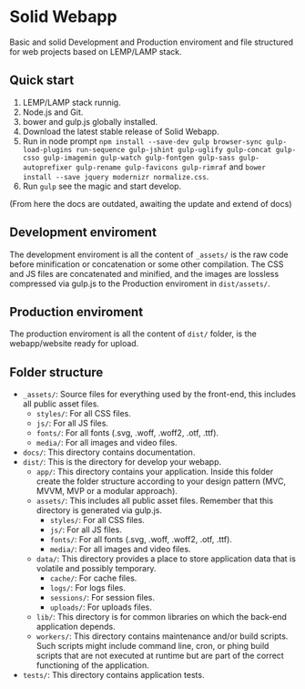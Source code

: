 Solid Webapp
============

Basic and solid Development and Production enviroment and file structured for web projects based on LEMP/LAMP stack.

## Quick start
1. LEMP/LAMP stack runnig.
2. Node.js and Git.
3. bower and gulp.js globally installed.
4. Download the latest stable release of Solid Webapp.
5. Run in node prompt `npm install --save-dev gulp browser-sync gulp-load-plugins run-sequence gulp-jshint gulp-uglify gulp-concat gulp-csso gulp-imagemin gulp-watch gulp-fontgen gulp-sass gulp-autoprefixer gulp-rename gulp-favicons gulp-rimraf` and `bower install --save jquery modernizr normalize.css`.
6. Run `gulp` see the magic and start develop.

(From here the docs are outdated, awaiting the update and extend of docs)

## Development enviroment
The development enviroment is all the content of `_assets/` is the raw code before minification or concatenation or some other compilation. The CSS and JS files are concatenated and minified, and the images are lossless compressed via gulp.js to the Production enviroment in `dist/assets/`.

## Production enviroment
The production enviroment is all the content of `dist/` folder, is the webapp/website ready for upload.

## Folder structure

* `_assets/`: Source files for everything used by the front-end, this includes all public asset files.
    * `styles/`: For all CSS files.
    * `js/`: For all JS files.
    * `fonts/`: For all fonts (.svg, .woff, .woff2, .otf, .ttf).
    * `media/`: For all images and video files.
* `docs/`: This directory contains documentation.
* `dist/`: This is the directory for develop your webapp.
  * `app/`: This directory contains your application. Inside this folder create the folder structure according to your design pattern (MVC, MVVM, MVP or a modular approach).
  * `assets/`: This includes all public asset files. Remember that this directory is generated via gulp.js.
    * `styles/`: For all CSS files.
    * `js/`: For all JS files.
    * `fonts/`: For all fonts (.svg, .woff, .woff2, .otf, .ttf).
    * `media/`: For all images and video files.
  * `data/`: This directory provides a place to store application data that is volatile and possibly temporary.
    * `cache/`: For cache files.
    * `logs/`: For logs files.
    * `sessions/`: For session files.
    * `uploads/`: For uploads files.
  * `lib/`: This directory is for common libraries on which the back-end application depends.
  * `workers/`: This directory contains maintenance and/or build scripts. Such scripts might include command line, cron, or phing build scripts that are not executed at runtime but are part of the correct functioning of the application.
* `tests/`: This directory contains application tests.
